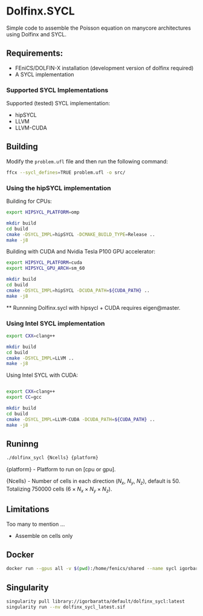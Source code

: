 # Dolfinx.SYCL
Simple code to assemble the Poisson equation on manycore architectures using Dolfinx and SYCL.

## Requirements:
  - FEniCS/DOLFIN-X installation (development version of dolfinx required)
  - A SYCL implementation

### Supported SYCL Implementations
Supported (tested) SYCL implementation:
- hipSYCL
- LLVM 
- LLVM-CUDA


## Building

Modify the `problem.ufl` file and then run the following command:
```bash
ffcx --sycl_defines=TRUE problem.ufl -o src/
```

### Using the hipSYCL implementation
Building for CPUs:
```bash
export HIPSYCL_PLATFORM=omp

mkdir build
cd build
cmake -DSYCL_IMPL=hipSYCL -DCMAKE_BUILD_TYPE=Release ..
make -j8
```

Building with CUDA and Nvidia Tesla P100 GPU accelerator:
```bash
export HIPSYCL_PLATFORM=cuda
export HIPSYCL_GPU_ARCH=sm_60

mkdir build
cd build
cmake -DSYCL_IMPL=hipSYCL -DCUDA_PATH=${CUDA_PATH} ..
make -j8
```
** Runnning Dolfinx.sycl with hipsycl + CUDA requires eigen@master.

### Using Intel SYCL implementation
```bash
export CXX=clang++

mkdir build
cd build
cmake -DSYCL_IMPL=LLVM ..
make -j8
```

Using Intel SYCL with CUDA:
```bash

export CXX=clang++
export CC=gcc

mkdir build
cd build
cmake -DSYCL_IMPL=LLVM-CUDA -DCUDA_PATH=${CUDA_PATH} ..
make -j8
```


## Runinng
```bash
./dolfinx_sycl {Ncells} {platform}
```
{platform} - Platform to run on [cpu or gpu].

{Ncells} - Number of cells in each direction ($`N_x`$, $`N_y`$, $`N_z`$), default is 50. 
Totalizing 750000 cells ($`6 \times N_x \times N_y \times N_z`$).

## Limitations
Too many to mention ...
- Assemble on cells only

## Docker
```bash
docker run --gpus all -v $(pwd):/home/fenics/shared --name sycl igorbaratta/dolfinx_sycl:latest nvidia-smi
```

## Singularity

```bash
singularity pull library://igorbaratta/default/dolfinx_sycl:latest
singularity run --nv dolfinx_sycl_latest.sif
```